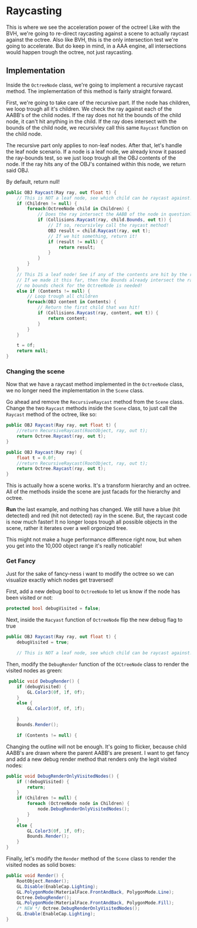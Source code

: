 # Raycasting

This is where we see the acceleration power of the octree! Like with the BVH, we're going to re-direct raycasting against a scene to actually raycast against the octree. Also like BVH, this is the only intersection test we're going to accelerate. But do keep in mind, in a AAA engine, all intersections would happen trough the octree, not just raycasting.

## Implementation

Inside the ```OctreeNode``` class, we're going to implement a recursive raycast method. The implementation of this method is fairly straight forward.

First, we're going to take care of the recursive part. If the node has children, we loop trough all it's children. We check the ray against each of the AABB's of the child nodes. If the ray does not hit the bounds of the child node, it can't hit anything in the child. If the ray does intersect with the bounds of the child node, we recursivley call this same ```Raycast``` function on the child node.

The recursive part only applies to non-leaf nodes. After that, let's handle the leaf node scenario. If a node is a leaf node, we already know it passed the ray-bounds test, so we just loop trough all the OBJ contents of the node. If the ray hits any of the OBJ's contained within this node, we return said OBJ.

By default, return null!


```cs
public OBJ Raycast(Ray ray, out float t) {
    // This is NOT a leaf node, see which child can be raycast against!
    if (Children != null) {
        foreach(OctreeNode child in Children) {
            // Does the ray intersect the AABB of the node in question?
            if (Collisions.Raycast(ray, child.Bounds, out t)) {
                // If so, recursivley call the raycast method!
                OBJ result = child.Raycast(ray, out t);
                // If we hit something, return it!
                if (result != null) {
                    return result;
                }
            }
        }
    }
    // This IS a leaf node! See if any of the contents are hit by the ray.
    // If we made it this far, then the Bounds already intersect the ray,
    // no bounds check for the OctreeNode is needed!
    else if (Contents != null) {
        // Loop trough all children
        foreach(OBJ content in Contents) {
            // Return the first child that was hit!
            if (Collisions.Raycast(ray, content, out t)) {
                return content;
            }
        }
    }

    t = 0f;
    return null;
}
```

### Changing the scene

Now that we have a raycast method implemented in the ```OctreeNode``` class, we no longer need the implementation in the ```Scene``` class.

Go ahead and remove the ```RecursiveRaycast``` method from the ```Scene``` class. Change the two ```Raycast``` methods inside the ```Scene``` class, to just call the ```Raycast``` method of the octree, like so:


```cs
public OBJ Raycast(Ray ray, out float t) {
    //return RecursiveRaycast(RootObject, ray, out t);
    return Octree.Raycast(ray, out t);
}

public OBJ Raycast(Ray ray) {
    float t = 0.0f;
    //return RecursiveRaycast(RootObject, ray, out t);
    return Octree.Raycast(ray, out t);
}
```

This is actually how a scene works. It's a transform hierarchy and an octree. All of the methods inside the scene are just facads for the hierarchy and octree.

__Run__ the last example, and nothing has changed. We still have a blue (hit detected) and red (hit not detected) ray in the scene. But, the raycast code is now much faster! It no longer loops trough all possible objects in the scene, rather it iterates over a well orgonized tree. 

This might not make a huge performance difference right now, but when you get into the 10,000 object range it's really noticable!

### Get Fancy

Just for the sake of fancy-ness i want to modify the octree so we can visualize exactly which nodes get traversed!

First, add a new debug bool to ```OctreeNode``` to let us know if the node has been visited or not:

```cs
protected bool debugVisited = false;
```

Next, inside the ```Racyast``` function of ```OctreeNode``` flip the new debug flag to true

```cs
public OBJ Raycast(Ray ray, out float t) {
    debugVisited = true;

    // This is NOT a leaf node, see which child can be raycast against!
```

Then, modify the ```DebugRender``` function of the ```OCtreeNode``` class to render the visited nodes as green:

```cs
 public void DebugRender() {
    if (debugVisited) {
        GL.Color3(0f, 1f, 0f);
    }
    else {
        GL.Color3(0f, 0f, 1f);

    }
    Bounds.Render();

    if (Contents != null) {
```

Changing the outline will not be enough. It's going to flicker, because child AABB's are drawn where the parent AABB's are present. I want to get fancy and add a new debug render method that renders only the legit visited nodes:

```cs
public void DebugRenderOnlyVisitedNodes() {
    if (!debugVisited) {
        return;
    }
    if (Children != null) {
        foreach (OctreeNode node in Children) {
            node.DebugRenderOnlyVisitedNodes();
        }
    }
    else {
        GL.Color3(0f, 1f, 0f);
        Bounds.Render();
    }
}
```

Finally, let's modify the ```Render``` method of the ```Scene``` class to render the visited nodes as solid boxes:

```cs
public void Render() {
    RootObject.Render();
    GL.Disable(EnableCap.Lighting);
    GL.PolygonMode(MaterialFace.FrontAndBack, PolygonMode.Line);
    Octree.DebugRender();
    GL.PolygonMode(MaterialFace.FrontAndBack, PolygonMode.Fill);
    /* NEW */ Octree.DebugRenderOnlyVisitedNodes();
    GL.Enable(EnableCap.Lighting);
}
```